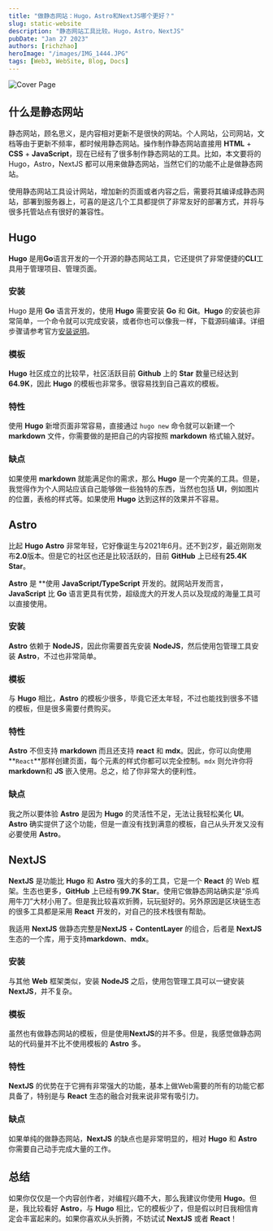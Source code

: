 ```yaml
---
title: "做静态网站：Hugo，Astro和NextJS哪个更好？"
slug: static-website
description: "静态网站工具比较。Hugo，Astro，NextJS"
pubDate: "Jan 27 2023"
authors: [richzhao]
heroImage: "/images/IMG_1444.JPG"
tags: [Web3, WebSite, Blog, Docs]
---
```


![Cover Page](/images/IMG_1444.JPG)

## 什么是静态网站 

静态网站，顾名思义，是内容相对更新不是很快的网站。个人网站，公司网站，文档等由于更新不频率，都时候用静态网站。操作制作静态网站直接用 **HTML** + **CSS** + **JavaScript**，现在已经有了很多制作静态网站的工具。比如，本文要将的 Hugo，Astro，NextJS 都可以用来做静态网站，当然它们的功能不止是做静态网站。

使用静态网站工具设计网站，增加新的页面或者内容之后，需要将其编译成静态网站，部署到服务器上，可喜的是这几个工具都提供了非常友好的部署方式，并将与很多托管站点有很好的兼容性。

## Hugo

**Hugo** 是用**Go**语言开发的一个开源的静态网站工具，它还提供了非常便捷的**CLI**工具用于管理项目、管理页面。

### 安装

Hugo 是用 **Go** 语言开发的，使用 **Hugo** 需要安装 **Go** 和 **Git**。**Hugo** 的安装也非常简单，一个命令就可以完成安装，或者你也可以像我一样，下载源码编译。详细步骤请参考官方[安装说明](https://gohugo.io/installation/linux/)。

### 模板

**Hugo** 社区成立的比较早，社区活跃目前 **Github** 上的 **Star** 数量已经达到**64.9K**，因此 **Hugo** 的模板也非常多。很容易找到自己喜欢的模板。

### 特性

使用 **Hugo** 新增页面非常容易，直接通过 `hugo new` 命令就可以新建一个 **markdown** 文件，你需要做的是把自己的内容按照 **markdown** 格式输入就好。

### 缺点

如果使用 **markdown** 就能满足你的需求，那么 **Hugo** 是一个完美的工具。但是，我觉得作为个人网站应该自己能够做一些独特的东西，当然也包括 **UI**，例如图片的位置，表格的样式等。如果使用 **Hugo** 达到这样的效果并不容易。 

## Astro

比起 **Hugo** **Astro** 非常年轻，它好像诞生与2021年6月。还不到2岁，最近刚刚发布**2.0**版本。但是它的社区也还是比较活跃的，目前 **GitHub** 上已经有**25.4K Star**。

**Astro** 是 **使用 **JavaScript/TypeScript** 开发的。就网站开发而言，**JavaScript** 比 **Go** 语言更具有优势，超级庞大的开发人员以及现成的海量工具可以直接使用。

### 安装 

**Astro** 依赖于 **NodeJS**，因此你需要首先安装 **NodeJS**，然后使用包管理工具安装 **Astro**，不过也非常简单。

### 模板

与 **Hugo** 相比，**Astro** 的模板少很多，毕竟它还太年轻，不过也能找到很多不错的模板，但是很多需要付费购买。

### 特性

**Astro** 不但支持 **markdown** 而且还支持 **react** 和 **mdx**。因此，你可以向使用 **`React`**那样创建页面，每个元素的样式你都可以完全控制。`mdx` 则允许你将 **markdown**和 **JS** 嵌入使用。总之，给了你非常大的便利性。

### 缺点

我之所以要体验 **Astro** 是因为 **Hugo** 的灵活性不足，无法让我轻松美化 **UI**。**Astro** 确实提供了这个功能，但是一直没有找到满意的模板，自己从头开发又没有必要使用 **Astro**。

## NextJS

**NextJS** 是功能比 **Hugo** 和 **Astro** 强大的多的工具，它是一个 **React** 的 Web 框架。生态也更多，**GitHub** 上已经有**99.7K Star**。使用它做静态网站确实是“杀鸡用牛刀”大材小用了。但是我比较喜欢折腾，玩玩挺好的。另外原因是区块链生态的很多工具都是采用 **React** 开发的，对自己的技术栈很有帮助。 

我适用 **NextJS** 做静态完整是**NextJS** + **ContentLayer** 的组合，后者是 **NextJS** 生态的一个库，用于支持**markdown**、**mdx**。

### 安装

与其他 **Web** 框架类似，安装 **NodeJS** 之后，使用包管理工具可以一键安装 **NextJS**，并不复杂。

### 模板

虽然也有做静态网站的模板，但是使用**NextJS**的并不多。但是，我感觉做静态网站的代码量并不比不使用模板的 **Astro** 多。

### 特性

**NextJS** 的优势在于它拥有非常强大的功能，基本上做Web需要的所有的功能它都具备了，特别是与 **React** 生态的融合对我来说非常有吸引力。

### 缺点

如果单纯的做静态网站，**NextJS** 的缺点也是非常明显的，相对 **Hugo** 和 **Astro** 你需要自己动手完成大量的工作。

## 总结

如果你仅仅是一个内容创作者，对编程兴趣不大，那么我建议你使用 **Hugo**。但是，我比较看好 **Astro**，与 **Hugo** 相比，它的模板少了，但是假以时日我相信肯定会丰富起来的。如果你喜欢从头折腾，不妨试试 **NextJS** 或者 **React**！
